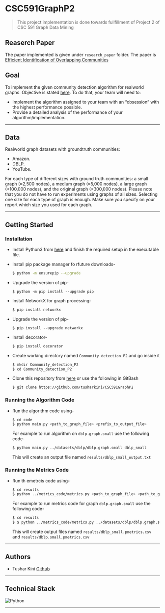 # CSC591GraphP2
> This project implementation is done towards fullfillment of Project 2 of CSC 591 Graph Data Mining

## Reaserch Paper
The paper implemented is given under `research_paper` folder. The paper is [Efficient Identification of Overlapping
Communities](https://www.researchgate.net/publication/221246973_Efficient_Identification_of_Overlapping_Communities)

## Goal
To implement the given community detection algorithm for realworld graphs. Objective is stated [here](https://github.com/tusharkini/CSC591GraphP2/blob/main/objective/P1CommunityDetection.pdf). To do that, your team will need to:
- Implement the algorithm assigned to your team with an “obsession” with the highest
performance possible.
- Provide a detailed analysis of the performance of your algorithm/implementation.  


---
## Data  

Realworld graph datasets with groundtruth communities:

- Amazon.
- DBLP.
- YouTube.  

For each type of different sizes with ground truth communities: a small graph (≈2,500 nodes), a medium
graph (≈5,000 nodes), a large graph (<100,000 nodes), and the original graph (>300,000 nodes). Please note that you do not have to run experiments using graphs of all sizes.
Selecting one size for each type of graph is enough. Make sure you specify on your
report which size you used for each graph.

---


## Getting Started

### Installation

- Install Python3 from [here](https://www.python.org/downloads/) and finish the required setup in the executable file.
- Install pip package manager fo rfuture downloads-
    ```bash
    $ python -m ensurepip --upgrade
    ```
- Upgrade the version of pip-
    ```
    $ python -m pip install --upgrade pip
    ```
- Install NetworkX for graph processing-
    ```bash
    $ pip install networkx
    ```
- Upgrade the version of pip-
    ```
    $ pip install --upgrade networkx
    ```
- Install decorator-
    ```bash
    $ pip install decorator
    ```

- Create working directory named `Community_detection_P2` and go inside it
    ```bash
    $ mkdir Community_detection_P2
    $ cd Community_detection_P2
    ```
- Clone this repository from [here](https://github.com/tusharkini/CSC591GraphP2) or use the following in GitBash
    ```bash
    $ git clone https://github.com/tusharkini/CSC591GraphP2
    ```
### Running the Algorithm Code
- Run the algorithm code using- 
    ```bash
    $ cd code
    $ python main.py <path_to_graph_file> <prefix_to_output_file>

    ```
    For example to run algorithm on `dblp.graph.small` use the following code-
    ```bash
    $ python main.py ../datasets/dblp/dblp.graph.small dblp_small

    ```
    This will create an output file named `results/dblp_small_output.txt`
### Running the Metrics Code
- Run th emetrcis code using-
    ```bash
    $ cd results
    $ python ../metrics_code/metrics.py <path_to_graph_file> <path_to_ground_truth_file> <path_to_output_file> <prefix_to_output_file>
    ```
    For example to run metrics code for graph `dblp.graph.small` use the following code-
    ```bash
    $ cd results
    $ $ python ../metrics_code/metrics.py ../datasets/dblp/dblp.graph.small ../datasets/dblp/dblp.comm.small ../results/dblp_small_output.txt  dblp_small

    ```
    This will create output files named `results/dblp_small.pmetrics.csv` and `results/dblp.small.pmetrics.csv`


---


## Authors

- Tushar Kini [Github](https://github.com/tusharkini)

---

## Technical Stack
![Python](https://img.shields.io/badge/python-3670A0?style=for-the-badge&logo=python&logoColor=ffdd54)


-----
